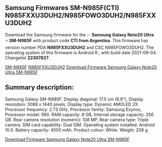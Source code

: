<h2>Samsung Firmwares SM-N985F(CTI) N985FXXU3DUH2/N985FOWO3DUH2/N985FXXU3DUH2</h2>
Download the Samsung firmware for the ✅ <strong>Samsung Galaxy Note20 Ultra </strong> ⭐ <strong>SM-N985F</strong> with product code <strong>CTI</strong> <strong> from Argentina</strong>. This firmware has version number PDA <strong>N985FXXU3DUH2</strong> and CSC N985FOWO3DUH2. The operating system of this firmware is Android R , with build date 2021-09-04. Changelist <strong>22307827</strong>.


[SM-N985F](https://samfirm.shop/samsung/model/SM-N985F)
[N985FXXU3DUH2](https://samfirm.shop/samsung/pda/N985FXXU3DUH2)
[Download Firmware Samsung Galaxy Note20 Ultra SM-N985F](https://samfirm.shop/samsung/firmware/452052)
<h2>Summary description:</h2>
<p>Samsung Galaxy SM-N985F. Display diagonal: 17.5 cm (6.9"), Display resolution: 3088 x 1440 pixels, Display type: Dynamic AMOLED 2X. Processor frequency: 2.73 GHz, Processor family: Samsung Exynos, Processor model: 990. RAM capacity: 8 GB, Internal storage capacity: 256 GB. Rear camera resolution (numeric): 108 MP, Rear camera type: Triple camera. SIM card capability: Dual SIM. Operating system installed: Android 10.0. Battery capacity: 4500 mAh. Product colour: White. Weight: 208 g</p>


[Download Firmware Samsung Galaxy Note20 Ultra SM-N985F](https://samfirm.shop/samsung/firmware/452052)
